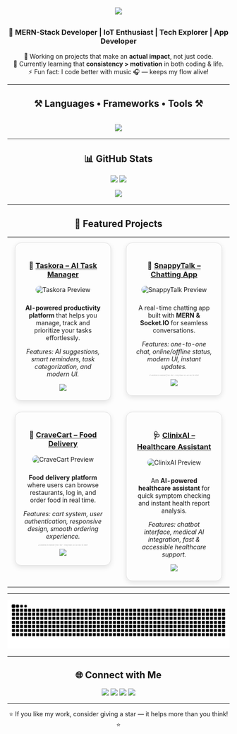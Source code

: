 <h1 align="center">
  <img src="https://readme-typing-svg.herokuapp.com?font=Righteous&size=35&center=true&vCenter=true&width=500&height=70&duration=4000&lines=Hi+There!+👋;+I'm+Jaimil+Modi!;" />
</h1>

<h3 align="center">🌟 MERN-Stack Developer | IoT Enthusiast | Tech Explorer | App Developer</h3>

<p align="center">
🔭 Working on projects that make an <b>actual impact</b>, not just code.<br>
🌱 Currently learning that <b>consistency > motivation</b> in both coding & life.<br>
⚡ Fun fact: I code better with music 🎧 — keeps my flow alive!
</p>

---

<h2 align="center">⚒️ Languages • Frameworks • Tools ⚒️</h2>
<br/>
<div align="center">
 <img src="https://skillicons.dev/icons?i=c,cs,cpp,java,js,ts,python,php,html,css,sass,react,nextjs,vite,nodejs,express,angular,bootstrap,tailwind,mongodb,mysql,cassandra,firebase,git,github,vscode,figma,unity,arduino,postman,vercel,netlify&perline=10" />

</div>


---

<div align="center">
  
## 📊 GitHub Stats  
  
</div>

<p align="center">
  <img src="https://github-readme-stats.vercel.app/api?username=JaimilModi&theme=transparent&hide_border=true&show_icons=true" height="160" />
  <img src="https://nirzak-streak-stats.vercel.app/?user=JaimilModi&theme=transparent&hide_border=true" height="160" />
</p>

<p align="center">
  <img src="https://github-readme-stats.vercel.app/api/top-langs/?username=JaimilModi&theme=transparent&hide_border=true&layout=compact" height="160" />
</p>

---

<div align="center">

## 🚧 Featured Projects  

</div>

<div align="center">

<table>
  <tr>
    <!-- Taskora -->
    <td width="50%" align="center" valign="top">
      <div style="background: rgba(255,255,255,0.05); border: 1px solid #ddd; border-radius: 14px; padding: 18px; margin: 10px; box-shadow: 0 4px 12px rgba(0,0,0,0.1);">
        <h3>🤖 <a href="https://taskora-ai.vercel.app">Taskora – AI Task Manager</a></h3>
        <img src="https://raw.githubusercontent.com/JaimilModi/github-profile-assets/main/TaskoraAI.png" width="75%" alt="Taskora Preview" style="border-radius:16px; margin-bottom:10px;"/>
        <p><b>AI-powered productivity platform</b> that helps you manage, track and prioritize your tasks effortlessly.</p>
        <p><i>Features: AI suggestions, smart reminders, task categorization, and modern UI.</i></p>
        <img src="https://skillicons.dev/icons?i=react,vite,express,nodejs,mysql" />
      </div>
    </td>
    <!-- SnappyTalk -->
    <td width="50%" align="center" valign="top">
  <div style="background: rgba(255,255,255,0.05); border: 1px solid #ddd; border-radius: 14px; padding: 18px; margin: 10px; box-shadow: 0 4px 12px rgba(0,0,0,0.1);">
    <h3>💬 <a href="https://snappytalk.onrender.com">SnappyTalk – Chatting App</a></h3>
    <img src="https://raw.githubusercontent.com/JaimilModi/github-profile-assets/main/snappyTalk.png" width="75%" alt="SnappyTalk Preview" style="border-radius:16px; margin-bottom:10px;"/>
    <p>A real-time chatting app built with <b>MERN & Socket.IO</b> for seamless conversations.</p>
    <p><i>Features: one-to-one chat, online/offline status, modern UI, instant updates.</i></p>
    <p style="font-size: 4px; color: gray; opacity: 0.6; margin-top: -5px;"><i>⏳ Hosted on Render free-tier – may take 30–60 sec to start</i></p>
    <img src="https://skillicons.dev/icons?i=react,vite,nodejs,express,tailwind,mongodb" />
  </div>
</td>
  </tr>

  <tr>
    <!-- CraveCart -->
    <td width="50%" align="center" valign="top">
  <div style="background: rgba(255,255,255,0.05); border: 1px solid #ddd; border-radius: 14px; padding: 18px; margin: 10px; box-shadow: 0 4px 12px rgba(0,0,0,0.1);">
    <h3>🛒 <a href="https://food-del-frontend-uva2.onrender.com">CraveCart – Food Delivery</a></h3>
    <img src="https://raw.githubusercontent.com/JaimilModi/github-profile-assets/main/CraveCart.png" width="75%" alt="CraveCart Preview" style="border-radius:16px; margin-bottom:10px;"/>
    <p><b>Food delivery platform</b> where users can browse restaurants, log in, and order food in real time.</p>
    <p><i>Features: cart system, user authentication, responsive design, smooth ordering experience.</i></p>
    <p style="font-size: 4px; color: gray; opacity: 0.6; margin-top: -5px;"><i>⏳ Hosted on Render free-tier – may take 30–60 sec to start</i></p>
    <img src="https://skillicons.dev/icons?i=react,vite,nodejs,express,mongodb" />
  </div>
</td>
    <!-- ClinixAI -->
    <td width="50%" align="center" valign="top">
      <div style="background: rgba(255,255,255,0.05); border: 1px solid #ddd; border-radius: 14px; padding: 18px; margin: 10px; box-shadow: 0 4px 12px rgba(0,0,0,0.1);">
        <h3>🩺 <a href="https://clinix-ai.vercel.app">ClinixAI – Healthcare Assistant</a></h3>
        <img src="https://raw.githubusercontent.com/JaimilModi/github-profile-assets/main/ClinixAI.png" width="75%" alt="ClinixAI Preview" style="border-radius:16px; margin-bottom:10px;"/>
        <p>An <b>AI-powered healthcare assistant</b> for quick symptom checking and instant health report analysis.</p>
        <p><i>Features: chatbot interface, medical AI integration, fast & accessible healthcare support.</i></p>
        <img src="https://skillicons.dev/icons?i=react,vite,nodejs,mysql,tailwind" />
      </div>
    </td>
  </tr>
</table>

</div>



---

<div align="center">
  
  ![snake gif](https://github.com/JaimilModi/JaimilModi/blob/output/github-snake-dark.svg)
  
</div>

---

<div align="center">

## 🌐 Connect with Me  

</div>

<p align="center">
  <a href="https://instagram.com/jaimil._.381"><img src="https://img.shields.io/badge/Instagram-%23E4405F.svg?style=for-the-badge&logo=Instagram&logoColor=white"/></a>
  <a href="https://linkedin.com/in/jaimil-modi-799185353"><img src="https://img.shields.io/badge/LinkedIn-%230077B5.svg?style=for-the-badge&logo=Linkedin&logoColor=white"/></a>
  <a href="https://x.com/jaimil_3426"><img src="https://img.shields.io/badge/X-black.svg?style=for-the-badge&logo=X&logoColor=white"/></a>
  <a href="mailto:jaimil2412@gmail.com"><img src="https://img.shields.io/badge/Email-D14836?style=for-the-badge&logo=gmail&logoColor=white"/></a>
</p>

---

<div align="center">
⭐ If you like my work, consider giving a star — it helps more than you think! ⭐  
</div>
